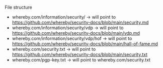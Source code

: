 File structure
- whereby.com/information/security/ -> will point to https://github.com/whereby/security-docs/blob/main/security.md
- whereby.com/information/security/vdp -> will point to https://github.com/whereby/security-docs/blob/main/vdp.md
- whereby.com/information/security/vdp/hof -> will point to https://github.com/whereby/security-docs/blob/main/hall-of-fame.md
- whereby.com/security.txt -> will point to https://github.com/whereby/security-docs/blob/main/security.txt
- whereby.com/pgp-key.txt -> will point to whereby.com/security.txt
